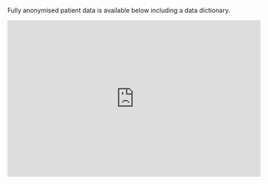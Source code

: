 Fully anonymised patient data is available below including a data dictionary.

<iframe src="https://widgets.figshare.com/articles/25142777/embed?show_title=1" width="568" height="351" allowfullscreen frameborder="0"></iframe>
